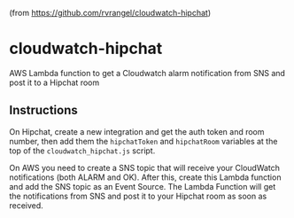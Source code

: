(from https://github.com/rvrangel/cloudwatch-hipchat)
# cloudwatch-hipchat
AWS Lambda function to get a Cloudwatch alarm notification from SNS and post it to a Hipchat room

## Instructions

On Hipchat, create a new integration and get the auth token and room number, then add them the `hipchatToken` and `hipchatRoom` variables at the top of the `cloudwatch_hipchat.js` script.

On AWS you need to create a SNS topic that will receive your CloudWatch notifications (both ALARM and OK). After this, create this Lambda function and add the SNS topic as an Event Source. The Lambda Function will get the notifications from SNS and post it to your Hipchat room as soon as received.
